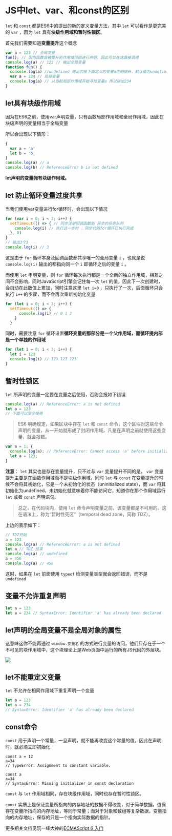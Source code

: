 # JS中let、var、和const的区别

`let` 和 `const` 都是ES6中的提出的新的定义变量方法，其中 `let` 可以看作是更完美的 `var` ，因为 `let` 具有**块级作用域和暂时性锁区**。

<!-- more -->

首先我们需要知道**变量提升**这个概念

``` js
var a = 123 // 全局变量
fun(); // 因为函数会被提升到作用域顶部进行声明，因此可以在这直接调用
console.log(a) // 123 // 输出全局变量
function fun() {
  console.log(a) //undefined 输出的是下面定义的变量a声明提升，默认值为undefined
  var a = 234 // 局部变量  
  console.log(a) // 从当前局部作用域开始寻找变量a 所以输出234
}
```

## let具有块级作用域

因为在ES6之前，使用var声明变量，只有函数局部作用域和全局作用域，因此在块级声明的变量相当于全局变量

所以会出现以下情形：

``` js
{
  var a = 'a'
  let b = 'b'
}
console.log(a) // a 
console.log(b) // ReferenceError b is not defined
```

**let声明的变量拥有块级作用域。**

## let 防止循环变量过度共享

当我们使用var变量进行for循环时，会出现以下情况

``` js
for (var i = 0; i < 3; i++) {
  setTimeout(() => { // 同步注册回调函数到 异步的任务队列
    console.log(i) // 执行这一步时 ，同步代码for循环已执行完成
  }, 0)
}
// 输出3个3
console.log(i) // 3
```

这是由于 `for` 循环本身及回调函数都共享唯一的全局变量 `i` ，也就是说 `console.log(i)` 输出的都指向同一个 `i` 即循环之后的变量 `i` 。

而使用 `let` 申明变量，则 `for` 循环每次执行都是一个全新的独立作用域，相互之间不会影响，同时JavaScript引擎会记住每一次 `let` 的值，因此下一次创建时，会自动在此数值上累加，同时注意这里 `let i=0` ，只执行了一次，后面循环只会执行 `i++` 的步骤，而不会再次重新初始化变量

``` js
for (let i = 0; i < 3; i++) {
  setTimeout(() => {
      console.log(i) // 0 1 2
    }
  }
```

同时，需要注意 `for` 循环设置**循环变量的那部分是一个父作用域，而循环提内部是一个单独的作用域**

``` js
for (let i = 0; i < 3; i++) {
  let i = 123
  console.log(i) // 123 123 123
}
```

## 暂时性锁区

`let` 所声明的变量一定要在变量之后使用，否则会报如下错误

``` js
console.log(a) // ReferenceError: a is not defined
let a = 123
// 下面可以安全使用
```

> ES6 明确规定，如果区块中存在 `let` 和 `const` 命令，这个区块对这些命令声明的变量，从一开始就形成了封闭作用域。凡是在声明之前就使用这些变量，就会报错。

``` js
var a = 1; {
  console.log(a); // ReferenceError: Cannot access 'a' before initialization
  let a = 123;
}
```

**注意**： `let` 其实也是存在变量提升，只不过与 `var` 变量提升不同的是， `var` 变量提升主要是在函数作用域而不是块级作用域，同时 `let` 与 `const` 在变量提升的时候不会将其初始化，它是一个未初始化的状态（uninitialized state），而 `var` 将其初始化为undefined，未初始化就意味着你不能访问它，知道你在那个作用域运行 `let` 或者 `const` 声明语句。

> 总之，在代码块内，使用 `let` 命令声明变量之前，该变量都是不可用的。这在语法上，称为“暂时性死区”（temporal dead zone，简称 TDZ）。

上边的表示如下：

``` js
// TDZ开始
a = 123
console.log(a) // ReferenceError: a is not defined
let a // TDZ 结束
console.log(a) // undefined
a = 456
console.log(a) // 456
```

这时，如果在 `let` 前面使用 `typeof` 检测变量类型就会返回错误，而不是 `undefined`

## 变量不允许重复声明

``` js
let a = 123
let a = 234 // SyntaxError: Identifier 'a' has already been declared
```

## let声明的全局变量不是全局对象的属性

这意味这你不能再通过 `window.变量名` 的方式进行变量的访问，他们只存在于一个不可见的块作用域中，这个块理论上是Web页面中运行的所有JS代码的外层块。

![](https://raw.githubusercontent.com/recoveryMonster/HexoImages/master/blog/20190809141530.png)

## let不能重定义变量

`let` 不允许在相同作用域下重复声明一个变量

``` js
let a = 123
let a = 234
// SyntaxError: Identifier 'a' has already been declared
```

## const命令

`const` 用于声明一个常量，一旦声明，就不能再改变这个常量的值，因此在声明时，就必须立即初始化

``` 
const a = 12
a=34
// TypeError: Assignment to constant variable.

const a
a=34
// SyntaxError: Missing initializer in const declaration
```

`const` 与 `let` 作用域相同，存在块级作用域，同时也存在暂时性锁区。

`const` 实质上是保证变量所指向的内存地址的数据不得改变，对于简单数据，值保存在变量所指向的内存地址，等同于常量；而对于对象和数组等复杂数据，变量指向的内存地址，保存的只是一个指向实际数据的指针。

更多相关文档见阮一峰大神的[ECMAScript 6 入门](http://es6.ruanyifeng.com/)
